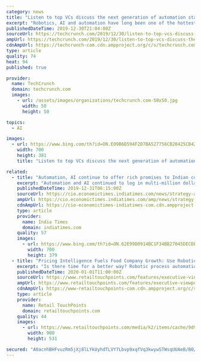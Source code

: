 ```yaml
---
category: news
title: "Listen to top VCs discuss the next generation of automation startups at TC Sessions: Robotics+AI"
excerpt: "Robotics, AI and automation have long been one of the hottest categories for tech investments. After years and decades of talk, however, those big payouts are starting to payoff. Robotics are beginning to dominate nearly every aspect of work, from warehouse fulfillment, to agriculture to retail and construction. Our annual TC Sessions ..."
publishedDateTime: 2019-12-30T21:04:00Z
sourceUrl: https://techcrunch.com/2019/12/30/listen-to-top-vcs-discuss-the-next-generation-of-automation-startups-at-tc-sessions-roboticsai/
ampUrl: https://techcrunch.com/2019/12/30/listen-to-top-vcs-discuss-the-next-generation-of-automation-startups-at-tc-sessions-roboticsai/amp/
cdnAmpUrl: https://techcrunch-com.cdn.ampproject.org/c/s/techcrunch.com/2019/12/30/listen-to-top-vcs-discuss-the-next-generation-of-automation-startups-at-tc-sessions-roboticsai/amp/
type: article
quality: 74
heat: 94
published: true

provider:
  name: TechCrunch
  domain: techcrunch.com
  images:
    - url: /assets/images/organizations/techcrunch.com-50x50.jpg
      width: 50
      height: 50

topics:
  - AI

images:
  - url: https://www.bing.com/th?id=ON.E09B6D594F2D7BA527756CB20425CB42
    width: 700
    height: 381
    title: "Listen to top VCs discuss the next generation of automation startups at TC Sessions: Robotics+AI"

related:
  - title: "Automation, AI continue to offer rich promises to Indian cos"
    excerpt: "Automation and AI continued to log in multi-million dollar prospects for Indian IT companies despite slower overall growth and visa concerns in an eventful year that was marked by high-drama of a hostile takeover at Mindtree, change of guard at Wipro, and whistleblower allegations against Infosys top leadership. In a departure from the past ..."
    publishedDateTime: 2019-12-31T06:15:00Z
    sourceUrl: https://cio.economictimes.indiatimes.com/news/strategy-and-management/automation-ai-continue-to-offer-rich-promises-to-indian-cos/73041883
    ampUrl: https://cio.economictimes.indiatimes.com/amp/news/strategy-and-management/automation-ai-continue-to-offer-rich-promises-to-indian-cos/73041883
    cdnAmpUrl: https://cio-economictimes-indiatimes-com.cdn.ampproject.org/c/s/cio.economictimes.indiatimes.com/amp/news/strategy-and-management/automation-ai-continue-to-offer-rich-promises-to-indian-cos/73041883
    type: article
    provider:
      name: India Times
      domain: indiatimes.com
    quality: 57
    images:
      - url: https://www.bing.com/th?id=ON.62E99D0914BC1F34BB27045DECDEBB95
        width: 700
        height: 379
  - title: "Pricing Intelligence Fuels Food Company Growth: Use Robotic Process Automation To Gain A New Edge"
    excerpt: "Is there time for a better way? Robotic process automation (RPA) uses artificial intelligence (AI) and machine learning capabilities to handle high-volume, repeatable tasks. The benefits of RPA are compelling, including reduced human error and labor, improved data security, integrated data management and higher employee satisfaction."
    publishedDateTime: 2020-01-01T11:00:00Z
    sourceUrl: https://www.retailtouchpoints.com/features/executive-viewpoints/pricing-intelligence-fuels-food-company-growth-use-robotic-process-automation-to-gain-a-new-edge
    ampUrl: https://www.retailtouchpoints.com/features/executive-viewpoints/pricing-intelligence-fuels-food-company-growth-use-robotic-process-automation-to-gain-a-new-edge/amp
    cdnAmpUrl: https://www-retailtouchpoints-com.cdn.ampproject.org/c/s/www.retailtouchpoints.com/features/executive-viewpoints/pricing-intelligence-fuels-food-company-growth-use-robotic-process-automation-to-gain-a-new-edge/amp
    type: article
    provider:
      name: Retail TouchPoints
      domain: retailtouchpoints.com
    quality: 44
    images:
      - url: https://www.retailtouchpoints.com/media/k2/items/cache/9d938d8abba7a40b7e0a8e884db372b2_L.jpg
        width: 900
        height: 531

secured: "A0acnhBHFvuzRm5jXj8lLYkUyhdTLVY7Lbvp9xqfVq3kwywSTWsqUUAeB/BO/EgX/1XuBfsueGg7QMyphdAdPBQ3w6PKGU1qzuVfs3nWlUYoEmKiDiTmmbh+wrunNdn2FAHZmKC85D6QG+1ydwUHcG9DN/0m5W3argWkLCKdfMANpu+bviQt3E8ZVg80I2pr2yzHdt1047MEj4W0sjUnQm0G37oHJUh4nqryAce2jnEuWtfZ+KmnaUAJKW5+AktOn4OBAj59x+7sez5mECETjg==;v1QXrppA0nr4hc2/knZ0tw=="
---
```


